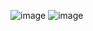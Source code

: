 ![image](https://user-images.githubusercontent.com/36649115/53226659-9fde8000-3630-11e9-8c97-cd3f26e001bb.png)
![image](https://user-images.githubusercontent.com/36649115/53226692-c2709900-3630-11e9-83bd-2013b6b25cb7.png)
